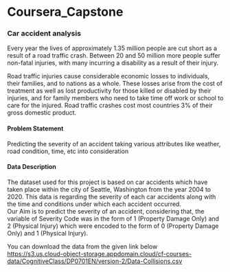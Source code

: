 <h1>Coursera_Capstone</h1>

<h3>Car accident analysis</h3>

Every year the lives of approximately 1.35 million people are cut short as a result of a road traffic crash. Between 20 and 50 million more people suffer non-fatal injuries, with many incurring a disability as a result of their injury.

Road traffic injuries cause considerable economic losses to individuals, their families, and to nations as a whole. These losses arise from the cost of treatment as well as lost productivity for those killed or disabled by their injuries, and for family members who need to take time off work or school to care for the injured. Road traffic crashes cost most countries 3% of their gross domestic product.

<h4> Problem Statement </h4>
Predicting the severity of an accident taking various attributes like weather, road condition, time, etc into consideration

<h4> Data Description </h4>
The dataset used for this project is based on car accidents which have taken place within the city of Seattle, Washington from the year 2004 to 2020. This data is regarding the severity of each car accidents along with the time and conditions under which each accident occurred. <br>
Our Aim is to predict the severity of an accident, considering that, the variable of Severity Code was in the form of 1 (Property Damage Only) and 2 (Physical Injury) which were encoded to the form of 0 (Property Damage Only) and 1 (Physical Injury).<br>

You can download the data from the given link below <br>
https://s3.us.cloud-object-storage.appdomain.cloud/cf-courses-data/CognitiveClass/DP0701EN/version-2/Data-Collisions.csv
